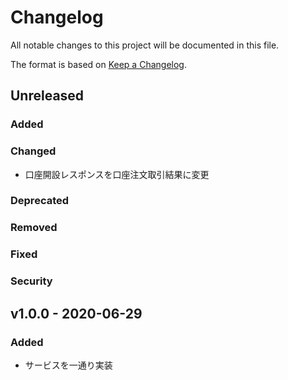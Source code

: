 # Changelog

All notable changes to this project will be documented in this file.

The format is based on [Keep a Changelog](http://keepachangelog.com/).

## Unreleased

### Added

### Changed

- 口座開設レスポンスを口座注文取引結果に変更

### Deprecated

### Removed

### Fixed

### Security

## v1.0.0 - 2020-06-29

### Added

- サービスを一通り実装
